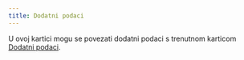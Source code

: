 ```yaml
---
title: Dodatni podaci
---
```


U ovoj kartici mogu se povezati dodatni podaci s trenutnom karticom [Dodatni podaci](/docs/configurations/utility/extra-data/extradata/new-extradata).